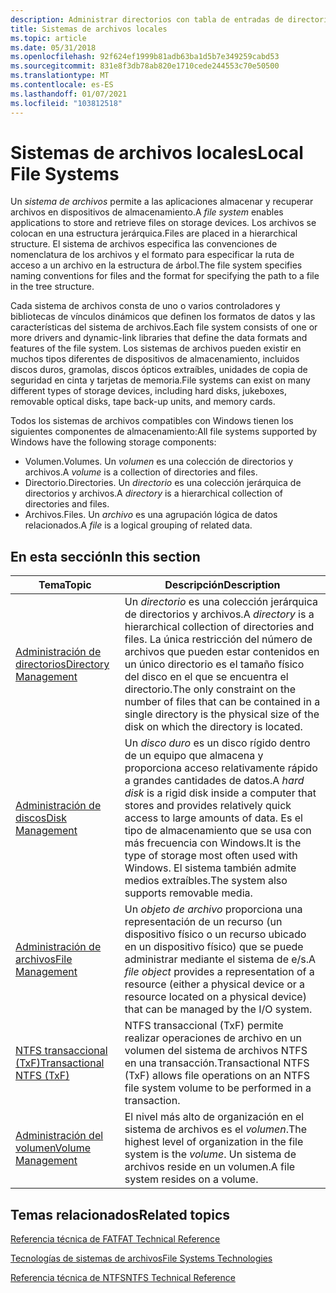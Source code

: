 ```yaml
---
description: Administrar directorios con tabla de entradas de directorio, identificadores de directorio, puntos de reanálisis.
title: Sistemas de archivos locales
ms.topic: article
ms.date: 05/31/2018
ms.openlocfilehash: 92f624ef1999b81adb63ba1d5b7e349259cabd53
ms.sourcegitcommit: 831e8f3db78ab820e1710cede244553c70e50500
ms.translationtype: MT
ms.contentlocale: es-ES
ms.lasthandoff: 01/07/2021
ms.locfileid: "103812518"
---
```

# <a name="local-file-systems"></a><span data-ttu-id="4e922-103">Sistemas de archivos locales</span><span class="sxs-lookup"><span data-stu-id="4e922-103">Local File Systems</span></span>

<span data-ttu-id="4e922-104">Un *sistema de archivos* permite a las aplicaciones almacenar y recuperar archivos en dispositivos de almacenamiento.</span><span class="sxs-lookup"><span data-stu-id="4e922-104">A *file system* enables applications to store and retrieve files on storage devices.</span></span> <span data-ttu-id="4e922-105">Los archivos se colocan en una estructura jerárquica.</span><span class="sxs-lookup"><span data-stu-id="4e922-105">Files are placed in a hierarchical structure.</span></span> <span data-ttu-id="4e922-106">El sistema de archivos especifica las convenciones de nomenclatura de los archivos y el formato para especificar la ruta de acceso a un archivo en la estructura de árbol.</span><span class="sxs-lookup"><span data-stu-id="4e922-106">The file system specifies naming conventions for files and the format for specifying the path to a file in the tree structure.</span></span>

<span data-ttu-id="4e922-107">Cada sistema de archivos consta de uno o varios controladores y bibliotecas de vínculos dinámicos que definen los formatos de datos y las características del sistema de archivos.</span><span class="sxs-lookup"><span data-stu-id="4e922-107">Each file system consists of one or more drivers and dynamic-link libraries that define the data formats and features of the file system.</span></span> <span data-ttu-id="4e922-108">Los sistemas de archivos pueden existir en muchos tipos diferentes de dispositivos de almacenamiento, incluidos discos duros, gramolas, discos ópticos extraíbles, unidades de copia de seguridad en cinta y tarjetas de memoria.</span><span class="sxs-lookup"><span data-stu-id="4e922-108">File systems can exist on many different types of storage devices, including hard disks, jukeboxes, removable optical disks, tape back-up units, and memory cards.</span></span>

<span data-ttu-id="4e922-109">Todos los sistemas de archivos compatibles con Windows tienen los siguientes componentes de almacenamiento:</span><span class="sxs-lookup"><span data-stu-id="4e922-109">All file systems supported by Windows have the following storage components:</span></span>

-   <span data-ttu-id="4e922-110">Volumen.</span><span class="sxs-lookup"><span data-stu-id="4e922-110">Volumes.</span></span> <span data-ttu-id="4e922-111">Un *volumen* es una colección de directorios y archivos.</span><span class="sxs-lookup"><span data-stu-id="4e922-111">A *volume* is a collection of directories and files.</span></span>
-   <span data-ttu-id="4e922-112">Directorio.</span><span class="sxs-lookup"><span data-stu-id="4e922-112">Directories.</span></span> <span data-ttu-id="4e922-113">Un *directorio* es una colección jerárquica de directorios y archivos.</span><span class="sxs-lookup"><span data-stu-id="4e922-113">A *directory* is a hierarchical collection of directories and files.</span></span>
-   <span data-ttu-id="4e922-114">Archivos.</span><span class="sxs-lookup"><span data-stu-id="4e922-114">Files.</span></span> <span data-ttu-id="4e922-115">Un *archivo* es una agrupación lógica de datos relacionados.</span><span class="sxs-lookup"><span data-stu-id="4e922-115">A *file* is a logical grouping of related data.</span></span>

## <a name="in-this-section"></a><span data-ttu-id="4e922-116">En esta sección</span><span class="sxs-lookup"><span data-stu-id="4e922-116">In this section</span></span>



| <span data-ttu-id="4e922-117">Tema</span><span class="sxs-lookup"><span data-stu-id="4e922-117">Topic</span></span>                                                                | <span data-ttu-id="4e922-118">Descripción</span><span class="sxs-lookup"><span data-stu-id="4e922-118">Description</span></span>                                                                                                                                                                                                                                |
|----------------------------------------------------------------------|--------------------------------------------------------------------------------------------------------------------------------------------------------------------------------------------------------------------------------------------|
| [<span data-ttu-id="4e922-119">Administración de directorios</span><span class="sxs-lookup"><span data-stu-id="4e922-119">Directory Management</span></span>](directory-management.md)<br/>          | <span data-ttu-id="4e922-120">Un *directorio* es una colección jerárquica de directorios y archivos.</span><span class="sxs-lookup"><span data-stu-id="4e922-120">A *directory* is a hierarchical collection of directories and files.</span></span> <span data-ttu-id="4e922-121">La única restricción del número de archivos que pueden estar contenidos en un único directorio es el tamaño físico del disco en el que se encuentra el directorio.</span><span class="sxs-lookup"><span data-stu-id="4e922-121">The only constraint on the number of files that can be contained in a single directory is the physical size of the disk on which the directory is located.</span></span><br/> |
| [<span data-ttu-id="4e922-122">Administración de discos</span><span class="sxs-lookup"><span data-stu-id="4e922-122">Disk Management</span></span>](disk-management.md)<br/>                    | <span data-ttu-id="4e922-123">Un *disco duro* es un disco rígido dentro de un equipo que almacena y proporciona acceso relativamente rápido a grandes cantidades de datos.</span><span class="sxs-lookup"><span data-stu-id="4e922-123">A *hard disk* is a rigid disk inside a computer that stores and provides relatively quick access to large amounts of data.</span></span> <span data-ttu-id="4e922-124">Es el tipo de almacenamiento que se usa con más frecuencia con Windows.</span><span class="sxs-lookup"><span data-stu-id="4e922-124">It is the type of storage most often used with Windows.</span></span> <span data-ttu-id="4e922-125">El sistema también admite medios extraíbles.</span><span class="sxs-lookup"><span data-stu-id="4e922-125">The system also supports removable media.</span></span><br/>    |
| [<span data-ttu-id="4e922-126">Administración de archivos</span><span class="sxs-lookup"><span data-stu-id="4e922-126">File Management</span></span>](file-management.md)<br/>                    | <span data-ttu-id="4e922-127">Un *objeto de archivo* proporciona una representación de un recurso (un dispositivo físico o un recurso ubicado en un dispositivo físico) que se puede administrar mediante el sistema de e/s.</span><span class="sxs-lookup"><span data-stu-id="4e922-127">A *file object* provides a representation of a resource (either a physical device or a resource located on a physical device) that can be managed by the I/O system.</span></span><br/>                                                            |
| [<span data-ttu-id="4e922-128">NTFS transaccional (TxF)</span><span class="sxs-lookup"><span data-stu-id="4e922-128">Transactional NTFS (TxF)</span></span>](transactional-ntfs-portal.md)<br/> | <span data-ttu-id="4e922-129">NTFS transaccional (TxF) permite realizar operaciones de archivo en un volumen del sistema de archivos NTFS en una transacción.</span><span class="sxs-lookup"><span data-stu-id="4e922-129">Transactional NTFS (TxF) allows file operations on an NTFS file system volume to be performed in a transaction.</span></span><br/>                                                                                                                 |
| [<span data-ttu-id="4e922-130">Administración del volumen</span><span class="sxs-lookup"><span data-stu-id="4e922-130">Volume Management</span></span>](volume-management.md)<br/>                | <span data-ttu-id="4e922-131">El nivel más alto de organización en el sistema de archivos es el *volumen*.</span><span class="sxs-lookup"><span data-stu-id="4e922-131">The highest level of organization in the file system is the *volume*.</span></span> <span data-ttu-id="4e922-132">Un sistema de archivos reside en un volumen.</span><span class="sxs-lookup"><span data-stu-id="4e922-132">A file system resides on a volume.</span></span><br/>                                                                                                                        |



 

## <a name="related-topics"></a><span data-ttu-id="4e922-133">Temas relacionados</span><span class="sxs-lookup"><span data-stu-id="4e922-133">Related topics</span></span>

<dl> <dt>

<span data-ttu-id="4e922-134">[Referencia técnica de FAT](/previous-versions/windows/it-pro/windows-server-2003/cc758586(v=ws.10))</span><span class="sxs-lookup"><span data-stu-id="4e922-134">[FAT Technical Reference](/previous-versions/windows/it-pro/windows-server-2003/cc758586(v=ws.10))</span></span>
</dt> <dt>

<span data-ttu-id="4e922-135">[Tecnologías de sistemas de archivos](/previous-versions/windows/it-pro/windows-server-2003/cc778296(v=ws.10))</span><span class="sxs-lookup"><span data-stu-id="4e922-135">[File Systems Technologies](/previous-versions/windows/it-pro/windows-server-2003/cc778296(v=ws.10))</span></span>
</dt> <dt>

<span data-ttu-id="4e922-136">[Referencia técnica de NTFS](/previous-versions/windows/it-pro/windows-server-2003/cc758691(v=ws.10))</span><span class="sxs-lookup"><span data-stu-id="4e922-136">[NTFS Technical Reference](/previous-versions/windows/it-pro/windows-server-2003/cc758691(v=ws.10))</span></span>
</dt> </dl>

 

